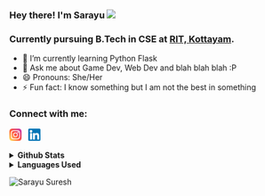 ### Hey there! I'm Sarayu <img src="https://raw.githubusercontent.com/MartinHeinz/MartinHeinz/master/wave.gif" width="30px">
### Currently pursuing B.Tech in CSE at [RIT, Kottayam](http://www.rit.ac.in/).

- 🌱 I’m currently learning Python Flask
- 💬 Ask me about Game Dev, Web Dev and blah blah blah :P
- 😄 Pronouns: She/Her
- ⚡ Fun fact: I know something but I am not the best in something


### Connect with me:

<a href = 'https://www.instagram.com/s_r_y_u_._._/'><img src = 'img/instagram.png' width='22px'></a>&nbsp;&nbsp;
<a href = 'https://www.linkedin.com/in/sarayu-suresh-4bb9511b2/'><img src = 'img/linkedin.png' width='22px'></a>
<br/>
<details>
<summary>
  <b>Github Stats</b>
</summary>
<p align="center"> <img src="https://github-readme-stats.vercel.app/api?username=sarayu-suresh&show_icons=true&theme=gotham" alt="Sarayu Suresh | Stats" />
</details>

<details>
<summary>
  <b>Languages Used</b>
</summary>
<p align="center"> <img src="https://github-readme-stats.vercel.app/api/top-langs/?username=sarayu-suresh&show_icons=true&theme=gotham" />
</details>

<p align="left"> <img src="https://komarev.com/ghpvc/?username=sarayu-suresh" alt="Sarayu Suresh" /> </p>
